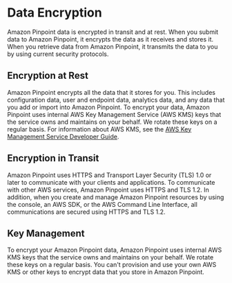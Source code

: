 # Data Encryption<a name="security-data-protection-encryption"></a>

Amazon Pinpoint data is encrypted in transit and at rest\. When you submit data to Amazon Pinpoint, it encrypts the data as it receives and stores it\. When you retrieve data from Amazon Pinpoint, it transmits the data to you by using current security protocols\.

## Encryption at Rest<a name="security-data-protection-encryption-rest"></a>

Amazon Pinpoint encrypts all the data that it stores for you\. This includes configuration data, user and endpoint data, analytics data, and any data that you add or import into Amazon Pinpoint\. To encrypt your data, Amazon Pinpoint uses internal AWS Key Management Service \(AWS KMS\) keys that the service owns and maintains on your behalf\. We rotate these keys on a regular basis\. For information about AWS KMS, see the [AWS Key Management Service Developer Guide](https://docs.aws.amazon.com/kms/latest/developerguide/)\.

## Encryption in Transit<a name="security-data-protection-encryption-transit"></a>

Amazon Pinpoint uses HTTPS and Transport Layer Security \(TLS\) 1\.0 or later to communicate with your clients and applications\. To communicate with other AWS services, Amazon Pinpoint uses HTTPS and TLS 1\.2\. In addition, when you create and manage Amazon Pinpoint resources by using the console, an AWS SDK, or the AWS Command Line Interface, all communications are secured using HTTPS and TLS 1\.2\.

## Key Management<a name="security-data-protection-key-mgmt"></a>

To encrypt your Amazon Pinpoint data, Amazon Pinpoint uses internal AWS KMS keys that the service owns and maintains on your behalf\. We rotate these keys on a regular basis\. You can't provision and use your own AWS KMS or other keys to encrypt data that you store in Amazon Pinpoint\.